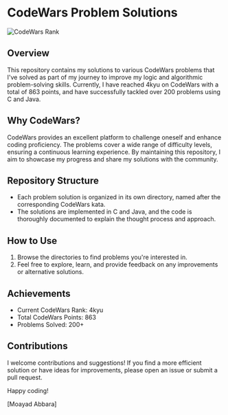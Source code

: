 # CodeWars Problem Solutions

![CodeWars Rank](https://www.codewars.com/users/MoayadAbbara/badges/large)

## Overview

This repository contains my solutions to various CodeWars problems that I've solved as part of my journey to improve my logic and algorithmic problem-solving skills. Currently, I have reached 4kyu on CodeWars with a total of 863 points, and have successfully tackled over 200 problems using C and Java.

## Why CodeWars?

CodeWars provides an excellent platform to challenge oneself and enhance coding proficiency. The problems cover a wide range of difficulty levels, ensuring a continuous learning experience. By maintaining this repository, I aim to showcase my progress and share my solutions with the community.

## Repository Structure

- Each problem solution is organized in its own directory, named after the corresponding CodeWars kata.
- The solutions are implemented in C and Java, and the code is thoroughly documented to explain the thought process and approach.

## How to Use

1. Browse the directories to find problems you're interested in.
3. Feel free to explore, learn, and provide feedback on any improvements or alternative solutions.

## Achievements

- Current CodeWars Rank: 4kyu
- Total CodeWars Points: 863
- Problems Solved: 200+

## Contributions

I welcome contributions and suggestions! If you find a more efficient solution or have ideas for improvements, please open an issue or submit a pull request.

Happy coding!

[Moayad Abbara]
